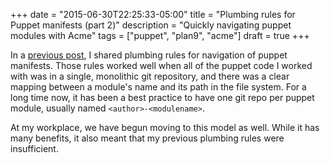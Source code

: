 +++
date = "2015-06-30T22:25:33-05:00"
title = "Plumbing rules for Puppet manifests (part 2)"
description = "Quickly navigating puppet modules with Acme"
tags = ["puppet", "plan9", "acme"]
draft = true
+++

In a [previous post](/plumber-puppet/), I shared plumbing rules for navigation of puppet manifests. Those rules worked well when all of the puppet code I worked with was in a single, monolithic git repository, and there was a clear mapping between a module's name and its path in the file system. For a long time now, it has been a best practice to have one git repo per puppet module, usually named `<author>-<modulename>`.

At my workplace, we have begun moving to this model as well. While it has many benefits, it also meant that my previous plumbing rules were insufficient. 
